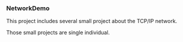 ### NetworkDemo
This project includes several small project about the TCP/IP network. 

Those small projects are single individual.

